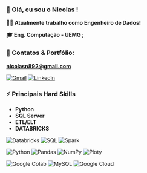 ### 👋 Olá, eu sou o Nicolas !
 **👨‍💻 Atualmente trabalho como Engenheiro de Dados!**
 
 **🎓 Eng. Computação - UEMG ;**


### 🔗 Contatos & Portfólio:

**nicolasn892@gmail.com**

[![Gmail](https://img.shields.io/badge/Gmail-D14836?style=for-the-badge&logo=gmail&logoColor=white)]([![Gmail](https://img.shields.io/badge/Gmail-D14836?style=for-the-badge&logo=gmail&logoColor=white)]([https://mail.google.com/mail/u/0/#inbox?compose=CllgCJlJWFmhfSRrgdfgmqQjmhjtjlPVRrxdDHsMvvdzBXvnmgZTllvzqZpTVHHKVrKlbslLjHg](https://mail.google.com/mail/u/0/#inbox)))
[![Linkedin](https://img.shields.io/badge/LinkedIn-0077B5?style=for-the-badge&logo=linkedin&logoColor=white)](www.linkedin.com/in/nicolas-martins-silva)


### ⚡ Principais Hard Skills
- **Python**
- **SQL Server**
- **ETL/ELT**
- **DATABRICKS**

![Databricks](https://img.shields.io/badge/Databricks-FF3621.svg?style=for-the-badge&logo=Databricks&logoColor=white)
![SQL](https://img.shields.io/badge/Microsoft%20SQL%20Server-CC2927?style=for-the-badge&logo=microsoft%20sql%20server&logoColor=white)
![Spark](https://img.shields.io/badge/Apache%20Spark-E25A1C.svg?style=for-the-badge&logo=Apache-Spark&logoColor=white)


![Python](https://img.shields.io/badge/Python-FFD43B?style=for-the-badge&logo=python&logoColor=blue)
![Pandas](https://img.shields.io/badge/Pandas-2C2D72?style=for-the-badge&logo=pandas&logoColor=white)
![NumPy](https://img.shields.io/badge/Numpy-777BB4?style=for-the-badge&logo=numpy&logoColor=white)
![Ploty](https://img.shields.io/badge/Plotly-239120?style=for-the-badge&logo=plotly&logoColor=white)

![Google Colab](https://img.shields.io/badge/Colab-F9AB00?style=for-the-badge&logo=googlecolab&color=525252)
![MySQL](https://img.shields.io/badge/MySQL-00000F?style=for-the-badge&logo=mysql&logoColor=white)
![Google Cloud](https://img.shields.io/badge/Google_Cloud-4285F4?style=for-the-badge&logo=google-cloud&logoColor=white)




